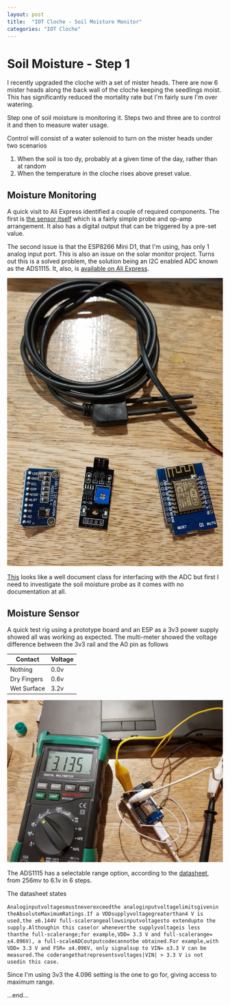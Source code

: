 ```yaml
---
layout: post
title:  "IOT Cloche - Soil Moisture Monitor"
categories: "IOT Cloche"
---
```


# Soil Moisture - Step 1

I recently upgraded the cloche with a set of mister heads. There are now 6 mister heads along the back wall of the cloche keeping the seedlings moist. This has significantly reduced the mortality rate but I'm fairly sure I'm over watering.

Step one of soil moisture is monitoring it. Steps two and three are to control it and then to measure water usage.

Control will consist of a water solenoid to turn on the mister heads under two scenarios  
1. When the soil is too dy, probably at a given time of the day, rather than at random
1. When the temperature in the cloche rises above preset value.

## Moisture Monitoring

A quick visit to Ali Express identified a couple of required components. The first is [the sensor itself](https://www.aliexpress.com/item/32951556560.html?spm=a2g0s.9042311.0.0.27424c4dlyeWmX) which is a fairly simple probe and op-amp arrangement. It also has a digital output that can be triggered by a pre-set value.

The second issue is that the ESP8266 Mini D1, that I'm using, has only 1 analog input port. This is also an issue on the solar monitor project. Turns out this is a solved problem, the solution being an I2C enabled ADC known as the ADS1115. It, also, is [available on Ali Express](https://www.aliexpress.com/item/1656318134.html?spm=a2g0s.9042311.0.0.7f994c4dnzknWT).

![Sensor, ADC and ESP](images/moisture_components.jpg)

[This](https://github.com/addicore/ADS1115/blob/master/ADS1115.cpp) looks like a well document class for interfacing with the ADC but first I need to investigate the soil moisture probe as it comes with no documentation at all.

## Moisture Sensor

A quick test rig using a prototype board and an ESP as a 3v3 power supply showed all was working as expected. The multi-meter showed the voltage difference between the 3v3 rail and the A0 pin as follows

|Contact|Voltage|
|---|---|
|Nothing|0.0v|
|Dry Fingers|0.6v|
|Wet Surface|3.2v|

![Moisture Test Rig](images/soil_moisture_1.jpg)

The ADS1115 has a selectable range option, according to the [datasheet](https://www.ti.com/lit/ds/symlink/ads1115.pdf), from 256mv to 6.1v in 6 steps.

The datasheet states

```
Analoginputvoltagesmustneverexceedthe analoginputvoltagelimitsgivenin theAbsoluteMaximumRatings.If a VDDsupplyvoltagegreaterthan4 V is used,the ±6.144V full-scalerangeallowsinputvoltagesto extendupto the supply.Althoughin this case(or wheneverthe supplyvoltageis less thanthe full-scalerange;for example,VDD= 3.3 V and full-scalerange= ±4.096V), a full-scaleADCoutputcodecannotbe obtained.For example,with VDD= 3.3 V and FSR= ±4.096V, only signalsup to VIN= ±3.3 V can be measured.The coderangethatrepresentsvoltages|VIN| > 3.3 V is not usedin this case.
```

Since I'm using 3v3 the 4.096 setting is the one to go for, giving access to maximum range.

...end...